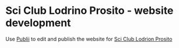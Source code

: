 # Sci Club Lodrino Prosito - website development
 
Use [Publii](https://getpublii.com) to edit and publish the website for [Sci Club Lodrion Prosito](https://www.sclp.ch)
